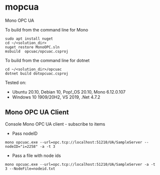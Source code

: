 # mopcua
Mono OPC UA 

To build from the command line for Mono
```shell
sudo apt install nuget
cd ~/<solution_dir>
nuget restore MonoOPC.sln
msbuild  opcuac/opcuac.csproj
```

To build from the command line for dotnet  
```shell
cd ~/<solution_dir>/opcuac
dotnet build dotopcuac.csproj
```

Tested on:  
- Ubuntu 20.10, Debian 10, Pop!\_OS 20.10, Mono 6.12.0.107  
- Windows 10 1909/20H2, VS 2019, .Net 4.7.2

## Mono OPC UA Client
Console Mono OPC UA client - subscribe to items
* Pass nodeID 
```shell
mono opcuac.exe --url=opc.tcp://localhost:51210/UA/SampleServer --nodeID="i=2258" -a -t 3
```
* Pass a file with node ids
```shell
mono opcuac.exe --url=opc.tcp://localhost:51210/UA/SampleServer -a -t 3 --NodeFile=nodeid.txt
```

